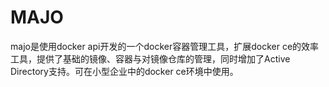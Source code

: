 # MAJO
majo是使用docker api开发的一个docker容器管理工具，扩展docker ce的效率工具，提供了基础的镜像、容器与对镜像仓库的管理，同时增加了Active Directory支持。可在小型企业中的docker ce环境中使用。
